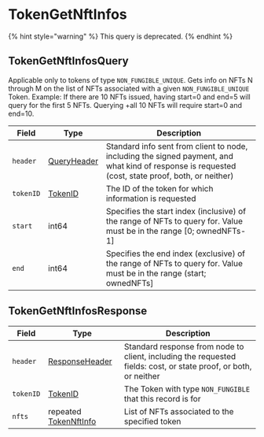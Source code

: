 # TokenGetNftInfos

{% hint style="warning" %}
This query is deprecated.
{% endhint %}

## TokenGetNftInfosQuery

Applicable only to tokens of type `NON_FUNGIBLE_UNIQUE`. Gets info on NFTs N through M on the list of NFTs associated with a given `NON_FUNGIBLE_UNIQUE` Token. Example: If there are 10 NFTs issued, having start=0 and end=5 will query for the first 5 NFTs. Querying +all 10 NFTs will require start=0 and end=10.

| Field     | Type                                           | Description                                                                                                                                        |
| --------- | ---------------------------------------------- | -------------------------------------------------------------------------------------------------------------------------------------------------- |
| `header`  | [QueryHeader](../miscellaneous/queryheader.md) | Standard info sent from client to node, including the signed payment, and what kind of response is requested (cost, state proof, both, or neither) |
| `tokenID` | [TokenID](../miscellaneous/tokenid.md)         | The ID of the token for which information is requested                                                                                             |
| `start`   | int64                                          | Specifies the start index (inclusive) of the range of NFTs to query for. Value must be in the range \[0; ownedNFTs-1]                              |
| `end`     | int64                                          | Specifies the end index (exclusive) of the range of NFTs to query for. Value must be in the range (start; ownedNFTs]                               |

## TokenGetNftInfosResponse

| Field     | Type                                                           | Description                                                                                                      |
| --------- | -------------------------------------------------------------- | ---------------------------------------------------------------------------------------------------------------- |
| `header`  | [ResponseHeader](../cryptocurrency-accounts/responseheader.md) | Standard response from node to client, including the requested fields: cost, or state proof, or both, or neither |
| `tokenID` | [TokenID](../miscellaneous/tokenid.md)                         | The Token with type `NON_FUNGIBLE` that this record is for                                                       |
| `nfts`    | repeated [TokenNftInfo](tokengetnftinfo.md#tokennftinfo)       | List of NFTs associated to the specified token                                                                   |
